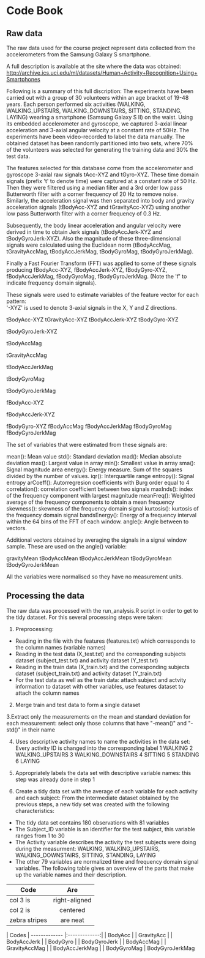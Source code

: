# Code Book

## Raw data
The raw data used for the course project represent data collected from the accelerometers from the Samsung Galaxy S smartphone. 

A full description is available at the site where the data was obtained: http://archive.ics.uci.edu/ml/datasets/Human+Activity+Recognition+Using+Smartphones 

Following is a summary of this full discription:
The experiments have been carried out with a group of 30 volunteers within an age bracket of 19-48 years. Each person performed six activities (WALKING, WALKING_UPSTAIRS, WALKING_DOWNSTAIRS, SITTING, STANDING, LAYING) wearing a smartphone (Samsung Galaxy S II) on the waist. Using its embedded accelerometer and gyroscope, we captured 3-axial linear acceleration and 3-axial angular velocity at a constant rate of 50Hz. The experiments have been video-recorded to label the data manually. The obtained dataset has been randomly partitioned into two sets, where 70% of the volunteers was selected for generating the training data and 30% the test data. 

The features selected for this database come from the accelerometer and gyroscope 3-axial raw signals tAcc-XYZ and tGyro-XYZ. These time domain signals (prefix 't' to denote time) were captured at a constant rate of 50 Hz. Then they were filtered using a median filter and a 3rd order low pass Butterworth filter with a corner frequency of 20 Hz to remove noise. Similarly, the acceleration signal was then separated into body and gravity acceleration signals (tBodyAcc-XYZ and tGravityAcc-XYZ) using another low pass Butterworth filter with a corner frequency of 0.3 Hz. 

Subsequently, the body linear acceleration and angular velocity were derived in time to obtain Jerk signals (tBodyAccJerk-XYZ and tBodyGyroJerk-XYZ). Also the magnitude of these three-dimensional signals were calculated using the Euclidean norm (tBodyAccMag, tGravityAccMag, tBodyAccJerkMag, tBodyGyroMag, tBodyGyroJerkMag). 

Finally a Fast Fourier Transform (FFT) was applied to some of these signals producing fBodyAcc-XYZ, fBodyAccJerk-XYZ, fBodyGyro-XYZ, fBodyAccJerkMag, fBodyGyroMag, fBodyGyroJerkMag. (Note the 'f' to indicate frequency domain signals). 

These signals were used to estimate variables of the feature vector for each pattern:  
'-XYZ' is used to denote 3-axial signals in the X, Y and Z directions.

tBodyAcc-XYZ
tGravityAcc-XYZ
tBodyAccJerk-XYZ
tBodyGyro-XYZ

tBodyGyroJerk-XYZ

tBodyAccMag

tGravityAccMag

tBodyAccJerkMag

tBodyGyroMag

tBodyGyroJerkMag

fBodyAcc-XYZ

fBodyAccJerk-XYZ

fBodyGyro-XYZ
fBodyAccMag
fBodyAccJerkMag
fBodyGyroMag
fBodyGyroJerkMag

The set of variables that were estimated from these signals are: 

mean(): Mean value
std(): Standard deviation
mad(): Median absolute deviation 
max(): Largest value in array
min(): Smallest value in array
sma(): Signal magnitude area
energy(): Energy measure. Sum of the squares divided by the number of values. 
iqr(): Interquartile range 
entropy(): Signal entropy
arCoeff(): Autorregresion coefficients with Burg order equal to 4
correlation(): correlation coefficient between two signals
maxInds(): index of the frequency component with largest magnitude
meanFreq(): Weighted average of the frequency components to obtain a mean frequency
skewness(): skewness of the frequency domain signal 
kurtosis(): kurtosis of the frequency domain signal 
bandsEnergy(): Energy of a frequency interval within the 64 bins of the FFT of each window.
angle(): Angle between to vectors.

Additional vectors obtained by averaging the signals in a signal window sample. These are used on the angle() variable:

gravityMean
tBodyAccMean
tBodyAccJerkMean
tBodyGyroMean
tBodyGyroJerkMean

All the variables were normalised so they have no measurement units.

## Processing the data

The raw data was processed with the run_analysis.R script in order to get to the tidy dataset. For this several processing steps were taken:
1. Preprocessing: 
* Reading in the file with the features (features.txt) which corresponds to the column names (variable names)
* Reading in the test data (X_test.txt) and the corresponding subjects dataset (subject_test.txt) and activity dataset (Y_test.txt) 
* Reading in the train data (X_train.txt) and the corresponding subjects dataset (subject_train.txt) and activity dataset (Y_train.txt)
* For the test data as well as the train data: attach subject and actvity information to dataset with other variables, use features dataset to attach the column names

2. Merge train and test data to form a single dataset

3.Extract only the measurements on the mean and standard deviation for each measurement: select only those columns that have "-mean()" and "-std()" in their name

4. Uses descriptive activity names to name the activities in the data set: Every activity ID is changed into the corresponding label
1 WALKING
2 WALKING_UPSTAIRS
3 WALKING_DOWNSTAIRS
4 SITTING
5 STANDING
6 LAYING

5. Appropriately labels the data set with descriptive variable names: this step was already done in step 1
 
6. Create a tidy data set with the average of each variable for each activity and each subject:
From the intermediate dataset obtained by the previous steps, a new tidy set was created with the following characteristics:
* The tidy data set contains 180 observations with 81 variables
* The Subject_ID variable is an identifier for the test subject, this variable ranges from 1 to 30
* The Activity variable describes the activity the test subjects were doing during the measurment: WALKING, WALKING_UPSTAIRS, WALKING_DOWNSTAIRS, SITTING, STANDING, LAYING
* The other 79 variables are normalized time and frequency domain signal variables. The following table gives an overview of the parts that make up the variable names and their description.

| Code          | Are           |
| ------------- |:-------------:|
| col 3 is      | right-aligned |
| col 2 is      | centered      |
| zebra stripes | are neat      |

| Codes
| -------------   |:-------------:|
| BodyAcc         |
| GravityAcc      |
| BodyAccJerk     |
| BodyGyro        |
| BodyGyroJerk    | 
| BodyAccMag      |
| GravityAccMag   |
| BodyAccJerkMag  |
| BodyGyroMag     | 
BodyGyroJerkMag



 

 




